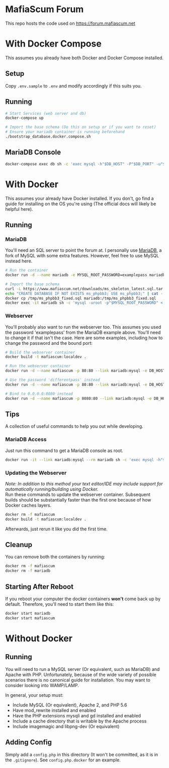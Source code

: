 # MafiaScum Forum
This repo hosts the code used on https://forum.mafiascum.net

# With Docker Compose
This assumes you already have both Docker and Docker Compose installed.

## Setup
Copy `.env.sample` to `.env` and modify accordingly if this suits you.

## Running
```bash
# Start Services (web server and db)
docker-compose up

# Import the base schema (Do this on setup or if you want to reset)
# Ensure your mariadb container is running beforehand
./bootstrap_database.docker.compose.sh
```

## MariaDB Console
```bash
docker-compose exec db sh -c 'exec mysql -h"$DB_HOST" -P"$DB_PORT" -u"$DB_USER" -p"$DB_PASS" $DB_NAME'
```


# With Docker
This assumes your already have Docker installed. If you don't, go find a guide for installing on the OS you're using (The official docs will likely be helpful here).

## Running

### MariaDB
You'll need an SQL server to point the forum at. I personally use [MariaDB](https://mariadb.org/), a fork of MySQL with some extra features. However, feel free to use MySQL instead here.
```bash
# Run the container
docker run -d --name mariadb -e MYSQL_ROOT_PASSWORD=examplepass mariadb:latest

# Import the base schema
curl -L https://www.mafiascum.net/downloads/ms_skeleton_latest.sql.tar.gz | tar -xz -C /tmp/
echo "CREATE DATABASE IF NOT EXISTS ms_phpbb3; USE ms_phpbb3;" | cat - /tmp/ms_phpbb3_skeleton.sql > /tmp/ms_phpbb3_fixed.sql
docker cp /tmp/ms_phpbb3_fixed.sql mariadb:/tmp/ms_phpbb3_fixed.sql
docker exec -it mariadb sh -c 'mysql -uroot -p"$MYSQL_ROOT_PASSWORD" < /tmp/ms_phpbb3_fixed.sql'
```

### Webserver
You'll probably also want to run the webserver too. This assumes you used the password 'examplepass' from the MariaDB example above. You'll need to change it if that isn't the case. Here are some examples, including how to change the password and the bound port:
```bash
# Build the webserver container
docker build -t mafiascum:localdev .

# Run the webserver container
docker run -d --name mafiascum -p 80:80 --link mariadb:mysql -e DB_HOST=mysql -e DB_PORT=3306 -e DB_NAME=ms_phpbb3 -e DB_USER=root -e DB_PASS=examplepass -e SITE_CHAT_URL=ws://localhost:4241 mafiascum:localdev

# Use the password 'differentpass' instead
docker run -d --name mafiascum -p 80:80 --link mariadb:mysql -e DB_HOST=mysql -e DB_PORT=3306 -e DB_NAME=ms_phpbb3 -e DB_USER=root -e DB_PASS=differentpass -e SITE_CHAT_URL=ws://localhost:4241 mafiascum:localdev

# Bind to 0.0.0.0:8080 instead
docker run -d --name mafiascum -p 8080:80 --link mariadb:mysql -e DB_HOST=mysql -e DB_PORT=3306 -e DB_NAME=ms_phpbb3 -e DB_USER=root -e DB_PASS=examplepass -e SITE_CHAT_URL=ws://localhost:4241 mafiascum:localdev
```

## Tips
A collection of useful commands to help you out while developing.

### MariaDB Access
Just run this command to get a MariaDB console as root.
```bash
docker run -it --link mariadb:mysql --rm mariadb sh -c 'exec mysql -h"$MYSQL_PORT_3306_TCP_ADDR" -P"$MYSQL_PORT_3306_TCP_PORT" -uroot -p"$MYSQL_ENV_MYSQL_ROOT_PASSWORD"'
```

### Updating the Webserver
*Note: In addition to this method your text editor/IDE may include support for automatically running/building using Docker.*  
Run these commands to update the webserver container. Subsequent builds should be substantially faster than the first one because of how Docker caches layers.
```bash
docker rm -f mafiascum
docker build -t mafiascum:localdev .
```
Afterwards, just rerun it like you did the first time.

## Cleanup
You can remove both the containers by running:
```bash
docker rm -f mafiascum
docker rm -f mariadb
```

## Starting After Reboot
If you reboot your computer the docker containers **won't** come back up by default. Therefore, you'll need to start them like this:
```bash
docker start mariadb
docker start mafiascum
```

# Without Docker

## Running
You will need to run a MySQL server (Or equivalent, such as MariaDB) and Apache with PHP. Unfortunately, because of the wide variety of possible scenarios there is no canonical guide for installation. You may want to consider looking into WAMP/LAMP.

In general, your setup must:
- Include MySQL (Or equivalent), Apache 2, and PHP 5.6
- Have mod_rewrite installed and enabled
- Have the PHP extensions mysqli and gd installed and enabled
- Include a cache directory that is writable by the Apache process
- Include imagemagic and libpng-dev (Or equivalent)

## Adding Config
Simply add a `config.php` in this directory (It won't be committed, as it is in the `.gitignore`). See `config.php.docker` for an example.
